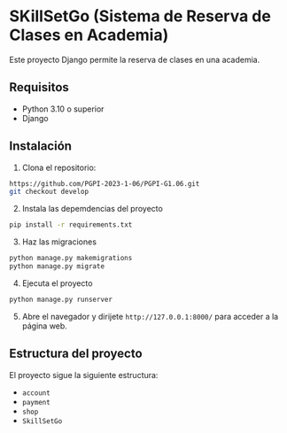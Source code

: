 # SKillSetGo (Sistema de Reserva de Clases en Academia)

Este proyecto Django permite la reserva de clases en una academia.

## Requisitos

- Python 3.10 o superior
- Django

## Instalación

1. Clona el repositorio:

```bash
https://github.com/PGPI-2023-1-06/PGPI-G1.06.git
git checkout develop
```
2. Instala las depemdencias del proyecto
```bash
pip install -r requirements.txt
```
3. Haz las migraciones 
```bash
python manage.py makemigrations
python manage.py migrate
```
4. Ejecuta el proyecto
```bash
python manage.py runserver
```
5. Abre el navegador y dirijete `http://127.0.0.1:8000/` para acceder a la página web.


## Estructura del proyecto
El proyecto sigue la siguiente estructura:

- `account`
- `payment`
- `shop`
- `SkillSetGo`








   
